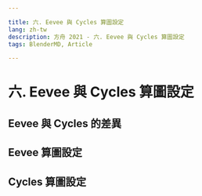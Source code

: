 ```yaml
---

title: 六. Eevee 與 Cycles 算圖設定
lang: zh-tw
description: 方舟 2021 - 六. Eevee 與 Cycles 算圖設定
tags: BlenderMD, Article

---
```


六. Eevee 與 Cycles 算圖設定
===

## Eevee 與 Cycles 的差異

## Eevee 算圖設定

## Cycles 算圖設定
